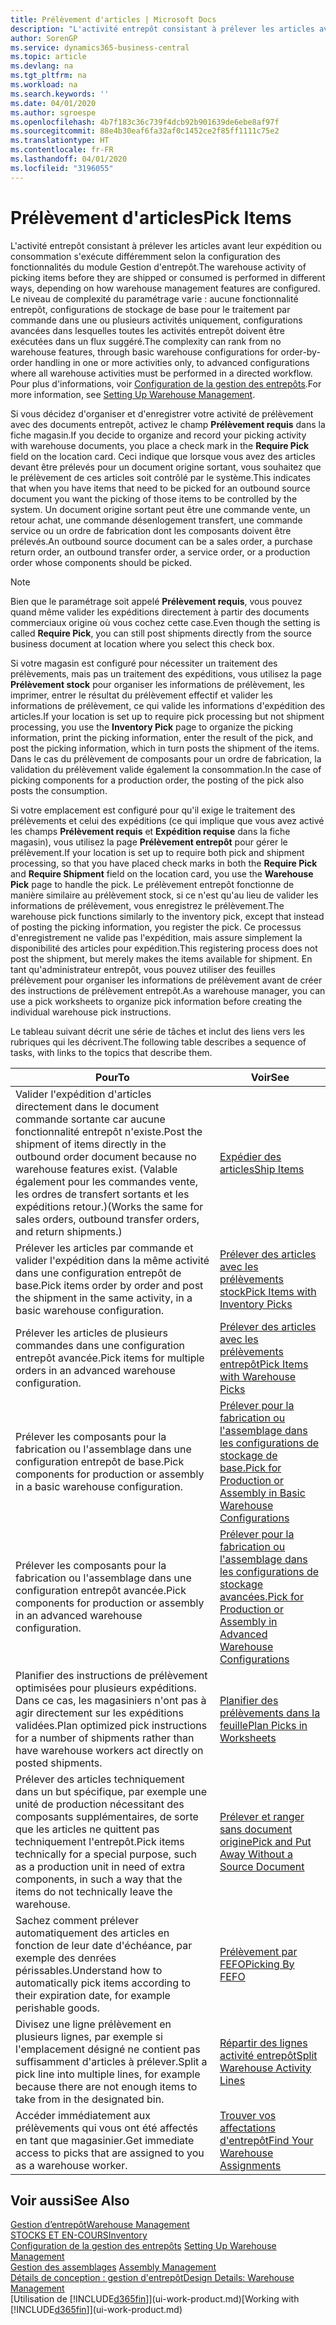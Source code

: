 ```yaml
---
title: Prélèvement d'articles | Microsoft Docs
description: "L'activité entrepôt consistant à prélever les articles avant leur expédition ou consommation s'exécute différemment selon la configuration des fonctionnalités du module Gestion d'entrepôt. Le niveau de complexité du [paramétrage](../configure-warehouse-processes.md) varie : aucune fonctionnalité entrepôt, configurations de stockage de base pour le traitement par commande dans une ou plusieurs activités uniquement, configurations avancées dans lesquelles toutes les activités entrepôt doivent être exécutées dans un flux suggéré."
author: SorenGP
ms.service: dynamics365-business-central
ms.topic: article
ms.devlang: na
ms.tgt_pltfrm: na
ms.workload: na
ms.search.keywords: ''
ms.date: 04/01/2020
ms.author: sgroespe
ms.openlocfilehash: 4b7f183c36c739f4dcb92b901639de6ebe8af97f
ms.sourcegitcommit: 88e4b30eaf6fa32af0c1452ce2f85ff1111c75e2
ms.translationtype: HT
ms.contentlocale: fr-FR
ms.lasthandoff: 04/01/2020
ms.locfileid: "3196055"
---
```

# <a name="pick-items"></a><span data-ttu-id="248f3-104">Prélèvement d'articles</span><span class="sxs-lookup"><span data-stu-id="248f3-104">Pick Items</span></span>
<span data-ttu-id="248f3-105">L'activité entrepôt consistant à prélever les articles avant leur expédition ou consommation s'exécute différemment selon la configuration des fonctionnalités du module Gestion d'entrepôt.</span><span class="sxs-lookup"><span data-stu-id="248f3-105">The warehouse activity of picking items before they are shipped or consumed is performed in different ways, depending on how warehouse management features are configured.</span></span> <span data-ttu-id="248f3-106">Le niveau de complexité du paramétrage varie : aucune fonctionnalité entrepôt, configurations de stockage de base pour le traitement par commande dans une ou plusieurs activités uniquement, configurations avancées dans lesquelles toutes les activités entrepôt doivent être exécutées dans un flux suggéré.</span><span class="sxs-lookup"><span data-stu-id="248f3-106">The complexity can rank from no warehouse features, through basic warehouse configurations for order-by-order handling in one or more activities only, to advanced configurations where all warehouse activities must be performed in a directed workflow.</span></span> <span data-ttu-id="248f3-107">Pour plus d'informations, voir [Configuration de la gestion des entrepôts](warehouse-setup-warehouse.md).</span><span class="sxs-lookup"><span data-stu-id="248f3-107">For more information, see [Setting Up Warehouse Management](warehouse-setup-warehouse.md).</span></span>

<span data-ttu-id="248f3-108">Si vous décidez d'organiser et d'enregistrer votre activité de prélèvement avec des documents entrepôt, activez le champ **Prélèvement requis** dans la fiche magasin.</span><span class="sxs-lookup"><span data-stu-id="248f3-108">If you decide to organize and record your picking activity with warehouse documents, you place a check mark in the **Require Pick** field on the location card.</span></span> <span data-ttu-id="248f3-109">Ceci indique que lorsque vous avez des articles devant être prélevés pour un document origine sortant, vous souhaitez que le prélèvement de ces articles soit contrôlé par le système.</span><span class="sxs-lookup"><span data-stu-id="248f3-109">This indicates that when you have items that need to be picked for an outbound source document you want the picking of those items to be controlled by the system.</span></span> <span data-ttu-id="248f3-110">Un document origine sortant peut être une commande vente, un retour achat, une commande désenlogement transfert, une commande service ou un ordre de fabrication dont les composants doivent être prélevés.</span><span class="sxs-lookup"><span data-stu-id="248f3-110">An outbound source document can be a sales order, a purchase return order, an outbound transfer order, a service order, or a production order whose components should be picked.</span></span>

> [!NOTE]
> <span data-ttu-id="248f3-111">Bien que le paramétrage soit appelé **Prélèvement requis**, vous pouvez quand même valider les expéditions directement à partir des documents commerciaux origine où vous cochez cette case.</span><span class="sxs-lookup"><span data-stu-id="248f3-111">Even though the setting is called **Require Pick**, you can still post shipments directly from the source business document at location where you select this check box.</span></span>

<span data-ttu-id="248f3-112">Si votre magasin est configuré pour nécessiter un traitement des prélèvements, mais pas un traitement des expéditions, vous utilisez la page **Prélèvement stock** pour organiser les informations de prélèvement, les imprimer, entrer le résultat du prélèvement effectif et valider les informations de prélèvement, ce qui valide les informations d'expédition des articles.</span><span class="sxs-lookup"><span data-stu-id="248f3-112">If your location is set up to require pick processing but not shipment processing, you use the **Inventory Pick** page to organize the picking information, print the picking information, enter the result of the pick, and post the picking information, which in turn posts the shipment of the items.</span></span> <span data-ttu-id="248f3-113">Dans le cas du prélèvement de composants pour un ordre de fabrication, la validation du prélèvement valide également la consommation.</span><span class="sxs-lookup"><span data-stu-id="248f3-113">In the case of picking components for a production order, the posting of the pick also posts the consumption.</span></span>

<span data-ttu-id="248f3-114">Si votre emplacement est configuré pour qu'il exige le traitement des prélèvements et celui des expéditions (ce qui implique que vous avez activé les champs **Prélèvement requis** et **Expédition requise** dans la fiche magasin), vous utilisez la page **Prélèvement entrepôt** pour gérer le prélèvement.</span><span class="sxs-lookup"><span data-stu-id="248f3-114">If your location is set up to require both pick and shipment processing, so that you have placed check marks in both the **Require Pick** and **Require Shipment** field on the location card, you use the **Warehouse Pick** page to handle the pick.</span></span> <span data-ttu-id="248f3-115">Le prélèvement entrepôt fonctionne de manière similaire au prélèvement stock, si ce n'est qu'au lieu de valider les informations de prélèvement, vous enregistrez le prélèvement.</span><span class="sxs-lookup"><span data-stu-id="248f3-115">The warehouse pick functions similarly to the inventory pick, except that instead of posting the picking information, you register the pick.</span></span> <span data-ttu-id="248f3-116">Ce processus d'enregistrement ne valide pas l'expédition, mais assure simplement la disponibilité des articles pour expédition.</span><span class="sxs-lookup"><span data-stu-id="248f3-116">This registering process does not post the shipment, but merely makes the items available for shipment.</span></span> <span data-ttu-id="248f3-117">En tant qu'administrateur entrepôt, vous pouvez utiliser des feuilles prélèvement pour organiser les informations de prélèvement avant de créer des instructions de prélèvement entrepôt.</span><span class="sxs-lookup"><span data-stu-id="248f3-117">As a warehouse manager, you can use a pick worksheets to organize pick information before creating the individual warehouse pick instructions.</span></span>

<span data-ttu-id="248f3-118">Le tableau suivant décrit une série de tâches et inclut des liens vers les rubriques qui les décrivent.</span><span class="sxs-lookup"><span data-stu-id="248f3-118">The following table describes a sequence of tasks, with links to the topics that describe them.</span></span>   

|<span data-ttu-id="248f3-119">**Pour**</span><span class="sxs-lookup"><span data-stu-id="248f3-119">**To**</span></span>|<span data-ttu-id="248f3-120">**Voir**</span><span class="sxs-lookup"><span data-stu-id="248f3-120">**See**</span></span>|
|------------|-------------|  
|<span data-ttu-id="248f3-121">Valider l'expédition d'articles directement dans le document commande sortante car aucune fonctionnalité entrepôt n'existe.</span><span class="sxs-lookup"><span data-stu-id="248f3-121">Post the shipment of items directly in the outbound order document because no warehouse features exist.</span></span> <span data-ttu-id="248f3-122">(Valable également pour les commandes vente, les ordres de transfert sortants et les expéditions retour.)</span><span class="sxs-lookup"><span data-stu-id="248f3-122">(Works the same for sales orders, outbound transfer orders, and return shipments.)</span></span>|[<span data-ttu-id="248f3-123">Expédier des articles</span><span class="sxs-lookup"><span data-stu-id="248f3-123">Ship Items</span></span>](warehouse-how-ship-items.md)|  
|<span data-ttu-id="248f3-124">Prélever les articles par commande et valider l'expédition dans la même activité dans une configuration entrepôt de base.</span><span class="sxs-lookup"><span data-stu-id="248f3-124">Pick items order by order and post the shipment in the same activity, in a basic warehouse configuration.</span></span>|[<span data-ttu-id="248f3-125">Prélever des articles avec les prélèvements stock</span><span class="sxs-lookup"><span data-stu-id="248f3-125">Pick Items with Inventory Picks</span></span>](warehouse-how-to-pick-items-with-inventory-picks.md)|
|<span data-ttu-id="248f3-126">Prélever les articles de plusieurs commandes dans une configuration entrepôt avancée.</span><span class="sxs-lookup"><span data-stu-id="248f3-126">Pick items for multiple orders in an advanced warehouse configuration.</span></span>|[<span data-ttu-id="248f3-127">Prélever des articles avec les prélèvements entrepôt</span><span class="sxs-lookup"><span data-stu-id="248f3-127">Pick Items with Warehouse Picks</span></span>](warehouse-how-to-pick-items-for-warehouse-shipment.md)|  
|<span data-ttu-id="248f3-128">Prélever les composants pour la fabrication ou l'assemblage dans une configuration entrepôt de base.</span><span class="sxs-lookup"><span data-stu-id="248f3-128">Pick components for production or assembly in a basic warehouse configuration.</span></span>|[<span data-ttu-id="248f3-129">Prélever pour la fabrication ou l'assemblage dans les configurations de stockage de base.</span><span class="sxs-lookup"><span data-stu-id="248f3-129">Pick for Production or Assembly in Basic Warehouse Configurations</span></span>](warehouse-how-to-pick-for-production.md)|
|<span data-ttu-id="248f3-130">Prélever les composants pour la fabrication ou l'assemblage dans une configuration entrepôt avancée.</span><span class="sxs-lookup"><span data-stu-id="248f3-130">Pick components for production or assembly in an advanced warehouse configuration.</span></span>|[<span data-ttu-id="248f3-131">Prélever pour la fabrication ou l'assemblage dans les configurations de stockage avancées.</span><span class="sxs-lookup"><span data-stu-id="248f3-131">Pick for Production or Assembly in Advanced Warehouse Configurations</span></span>](warehouse-how-to-pick-for-internal-operations-in-advanced-warehousing.md)|  
|<span data-ttu-id="248f3-132">Planifier des instructions de prélèvement optimisées pour plusieurs expéditions. Dans ce cas, les magasiniers n'ont pas à agir directement sur les expéditions validées.</span><span class="sxs-lookup"><span data-stu-id="248f3-132">Plan optimized pick instructions for a number of shipments rather than have warehouse workers act directly on posted shipments.</span></span>|[<span data-ttu-id="248f3-133">Planifier des prélèvements dans la feuille</span><span class="sxs-lookup"><span data-stu-id="248f3-133">Plan Picks in Worksheets</span></span>](warehouse-how-to-plan-picks-in-worksheets.md)|  
|<span data-ttu-id="248f3-134">Prélever des articles techniquement dans un but spécifique, par exemple une unité de production nécessitant des composants supplémentaires, de sorte que les articles ne quittent pas techniquement l'entrepôt.</span><span class="sxs-lookup"><span data-stu-id="248f3-134">Pick items technically for a special purpose, such as a production unit in need of extra components, in such a way that the items do not technically leave the warehouse.</span></span>|[<span data-ttu-id="248f3-135">Prélever et ranger sans document origine</span><span class="sxs-lookup"><span data-stu-id="248f3-135">Pick and Put Away Without a Source Document</span></span>](warehouse-how-to-create-put-aways-from-internal-put-aways.md)|
|<span data-ttu-id="248f3-136">Sachez comment prélever automatiquement des articles en fonction de leur date d'échéance, par exemple des denrées périssables.</span><span class="sxs-lookup"><span data-stu-id="248f3-136">Understand how to automatically pick items according to their expiration date, for example perishable goods.</span></span>|[<span data-ttu-id="248f3-137">Prélèvement par FEFO</span><span class="sxs-lookup"><span data-stu-id="248f3-137">Picking By FEFO</span></span>](warehouse-picking-by-fefo.md)|
|<span data-ttu-id="248f3-138">Divisez une ligne prélèvement en plusieurs lignes, par exemple si l'emplacement désigné ne contient pas suffisamment d'articles à prélever.</span><span class="sxs-lookup"><span data-stu-id="248f3-138">Split a pick line into multiple lines, for example because there are not enough items to take from in the designated bin.</span></span>|[<span data-ttu-id="248f3-139">Répartir des lignes activité entrepôt</span><span class="sxs-lookup"><span data-stu-id="248f3-139">Split Warehouse Activity Lines</span></span>](warehouse-how-to-split-warehouse-activity-lines.md)|
|<span data-ttu-id="248f3-140">Accéder immédiatement aux prélèvements qui vous ont été affectés en tant que magasinier.</span><span class="sxs-lookup"><span data-stu-id="248f3-140">Get immediate access to picks that are assigned to you as a warehouse worker.</span></span>|[<span data-ttu-id="248f3-141">Trouver vos affectations d'entrepôt</span><span class="sxs-lookup"><span data-stu-id="248f3-141">Find Your Warehouse Assignments</span></span>](warehouse-how-to-find-your-warehouse-assignments.md)|  

## <a name="see-also"></a><span data-ttu-id="248f3-142">Voir aussi</span><span class="sxs-lookup"><span data-stu-id="248f3-142">See Also</span></span>  
[<span data-ttu-id="248f3-143">Gestion d’entrepôt</span><span class="sxs-lookup"><span data-stu-id="248f3-143">Warehouse Management</span></span>](warehouse-manage-warehouse.md)  
[<span data-ttu-id="248f3-144">STOCKS ET EN-COURS</span><span class="sxs-lookup"><span data-stu-id="248f3-144">Inventory</span></span>](inventory-manage-inventory.md)  
<span data-ttu-id="248f3-145">[Configuration de la gestion des entrepôts](warehouse-setup-warehouse.md)   </span><span class="sxs-lookup"><span data-stu-id="248f3-145">[Setting Up Warehouse Management](warehouse-setup-warehouse.md)   </span></span>  
<span data-ttu-id="248f3-146">[Gestion des assemblages](assembly-assemble-items.md)  </span><span class="sxs-lookup"><span data-stu-id="248f3-146">[Assembly Management](assembly-assemble-items.md)  </span></span>  
[<span data-ttu-id="248f3-147">Détails de conception : gestion d'entrepôt</span><span class="sxs-lookup"><span data-stu-id="248f3-147">Design Details: Warehouse Management</span></span>](design-details-warehouse-management.md)  
<span data-ttu-id="248f3-148">[Utilisation de [!INCLUDE[d365fin](includes/d365fin_md.md)]](ui-work-product.md)</span><span class="sxs-lookup"><span data-stu-id="248f3-148">[Working with [!INCLUDE[d365fin](includes/d365fin_md.md)]](ui-work-product.md)</span></span>
